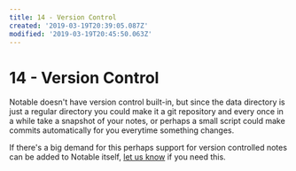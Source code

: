 ```yaml
---
title: 14 - Version Control
created: '2019-03-19T20:39:05.087Z'
modified: '2019-03-19T20:45:50.063Z'
---
```


# 14 - Version Control

Notable doesn't have version control built-in, but since the data directory is just a regular directory you could make it a git repository and every once in a while take a snapshot of your notes, or perhaps a small script could make commits automatically for you everytime something changes.

If there's a big demand for this perhaps support for version controlled notes can be added to Notable itself, [let us know](https://github.com/fabiospampinato/notable/issues) if you need this.
